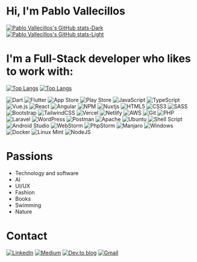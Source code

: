 # Hi, I'm Pablo Vallecillos

[![Pablo Vallecillos's GitHub stats-Dark](https://github-readme-stats.vercel.app/api?username=PabloVallecillos&show_icons=true&theme=dark#gh-dark-mode-only)](https://github.com/PabloVallecillos/PabloVallecillos#gh-dark-mode-only)
[![Pablo Vallecillos's GitHub stats-Light](https://github-readme-stats.vercel.app/api?username=PabloVallecillos&show_icons=true&theme=default#gh-light-mode-only)](https://github.com/PabloVallecillos/PabloVallecillos#gh-light-mode-only)

# I'm a Full-Stack developer who likes to work with:

[![Top Langs](https://github-readme-stats.vercel.app/api/top-langs/?username=PabloVallecillos&layout=compact&theme=dark#gh-dark-mode-only)](https://github.com/PabloVallecillos/PabloVallecillos#gh-dark-mode-only)
[![Top Langs](https://github-readme-stats.vercel.app/api/top-langs/?username=PabloVallecillos&layout=compact#gh-light-mode-only)](https://github.com/PabloVallecillos/PabloVallecillos#gh-light-mode-only)

![Dart](https://img.shields.io/badge/dart-%230175C2.svg?style=for-the-badge&logo=dart&logoColor=white)
![Flutter](https://img.shields.io/badge/Flutter-%2302569B.svg?style=for-the-badge&logo=Flutter&logoColor=white)
![App Store](https://img.shields.io/badge/App_Store-0D96F6?style=for-the-badge&logo=app-store&logoColor=white)
![Play Store](https://img.shields.io/badge/Google_Play-414141?style=for-the-badge&logo=google-play&logoColor=white)
![JavaScript](https://img.shields.io/badge/javascript-%23323330.svg?style=for-the-badge&logo=javascript&logoColor=%23F7DF1E)
![TypeScript](https://img.shields.io/badge/typescript-%23007ACC.svg?style=for-the-badge&logo=typescript&logoColor=white)
![Vue.js](https://img.shields.io/badge/vuejs-%2335495e.svg?style=for-the-badge&logo=vuedotjs&logoColor=%234FC08D)
![React](https://img.shields.io/badge/React-20232A?style=for-the-badge&logo=react&logoColor=61DAFB)
![Angular](https://img.shields.io/badge/Angular-DD0031?style=for-the-badge&logo=angular&logoColor=white)
![NPM](https://img.shields.io/badge/NPM-%23CB3837.svg?style=for-the-badge&logo=npm&logoColor=white)
![Nuxtjs](https://img.shields.io/badge/Nuxt-002E3B?style=for-the-badge&logo=nuxtdotjs&logoColor=#00DC82)
![HTML5](https://img.shields.io/badge/html5-%23E34F26.svg?style=for-the-badge&logo=html5&logoColor=white)
![CSS3](https://img.shields.io/badge/css3-%231572B6.svg?style=for-the-badge&logo=css3&logoColor=white)
![SASS](https://img.shields.io/badge/SASS-hotpink.svg?style=for-the-badge&logo=SASS&logoColor=white)
![Bootstrap](https://img.shields.io/badge/bootstrap-%23563D7C.svg?style=for-the-badge&logo=bootstrap&logoColor=white)
![TailwindCSS](https://img.shields.io/badge/tailwindcss-%2338B2AC.svg?style=for-the-badge&logo=tailwind-css&logoColor=white)
![Vercel](https://img.shields.io/badge/vercel-%23000000.svg?style=for-the-badge&logo=vercel&logoColor=white)
![Netlify](https://img.shields.io/badge/netlify-%23000000.svg?style=for-the-badge&logo=netlify&logoColor=#00C7B7)
![AWS](https://img.shields.io/badge/AWS-%23FF9900.svg?style=for-the-badge&logo=amazon-aws&logoColor=white)
![Git](https://img.shields.io/badge/git-%23F05033.svg?style=for-the-badge&logo=git&logoColor=white)
![PHP](https://img.shields.io/badge/php-%23777BB4.svg?style=for-the-badge&logo=php&logoColor=white)
![Laravel](https://img.shields.io/badge/laravel-%23FF2D20.svg?style=for-the-badge&logo=laravel&logoColor=white)
![WordPress](https://img.shields.io/badge/WordPress-%23117AC9.svg?style=for-the-badge&logo=WordPress&logoColor=white)
![Postman](https://img.shields.io/badge/Postman-FF6C37?style=for-the-badge&logo=postman&logoColor=white)
![Apache](https://img.shields.io/badge/apache-%23D42029.svg?style=for-the-badge&logo=apache&logoColor=white)
![Ubuntu](https://img.shields.io/badge/Ubuntu-E95420?style=for-the-badge&logo=ubuntu&logoColor=white)
![Shell Script](https://img.shields.io/badge/shell_script-%23121011.svg?style=for-the-badge&logo=gnu-bash&logoColor=white)
![Android Studio](https://img.shields.io/badge/Android%20Studio-3DDC84.svg?style=for-the-badge&logo=android-studio&logoColor=white)
![WebStorm](https://img.shields.io/badge/webstorm-143?style=for-the-badge&logo=webstorm&logoColor=white&color=black)
![PhpStorm](https://img.shields.io/badge/phpstorm-143?style=for-the-badge&logo=phpstorm&logoColor=black&color=black&labelColor=darkorchid)
![Manjaro](https://img.shields.io/badge/manjaro-35BF5C?style=for-the-badge&logo=manjaro&logoColor=white)
![Windows](https://img.shields.io/badge/Windows-0078D6?style=for-the-badge&logo=windows&logoColor=white)
![Docker](https://img.shields.io/badge/Docker-2496ED?style=for-the-badge&labelColor=369cee&logoColor=ffffff&logo=docker)
![Linux Mint](https://img.shields.io/badge/Linux%20Mint-87CF3E?style=for-the-badge&logo=Linux%20Mint&logoColor=white)
![NodeJS](https://img.shields.io/badge/node.js-6DA55F?style=for-the-badge&logo=node.js&logoColor=white)

# Passions

* Technology and software
* AI
* UI/UX
* Fashion
* Books
* Swimming
* Nature

# Contact

<a href="https://www.linkedin.com/in/pablo-vallecillos" target="_blank">![LinkedIn](https://img.shields.io/badge/linkedin-%230077B5.svg?style=for-the-badge&logo=linkedin&logoColor=white)</a>
<a href="https://medium.com/@BlueDigitalWave" target="_blank">![Medium](https://img.shields.io/badge/Medium-12100E?style=for-the-badge&logo=medium&logoColor=white)</a>
<a href="https://dev.to/bluedigitalwave" target="_blank">![Dev.to blog](https://img.shields.io/badge/dev.to-0A0A0A?style=for-the-badge&logo=dev.to&logoColor=white)</a>
<a href="mailto:vallecillospablo@gmail.com">![Gmail](https://img.shields.io/badge/Gmail-D14836?style=for-the-badge&logo=gmail&logoColor=white)</a>


